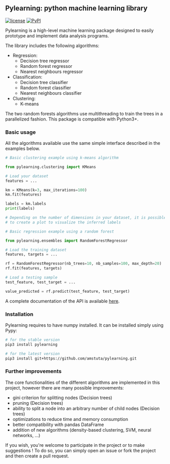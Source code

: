 ## Pylearning: python machine learning library

[![license](https://img.shields.io/github/license/mashape/apistatus.svg?maxAge=2592000)](https://github.com/amstuta/pylearning/blob/master/LICENSE.md)
[![PyPI](https://img.shields.io/pypi/pyversions/pylearning.svg)]()

Pylearning is a high-level machine learning package designed to easily prototype
and implement data analysis programs.

The library includes the following algorithms:
- Regression:
    - Decision tree regressor
    - Random forest regressor
    - Nearest neighbours regressor
- Classification:
    - Decision tree classifier
    - Random forest classifier
    - Nearest neighbours classifier
- Clustering:
    - K-means

The two random forests algorithms use multithreading to train the trees in a
parallelized fashion.
This package is compatible with Python3+.

### Basic usage

All the algorithms available use the same simple interface described in the
examples below.

```python
# Basic clustering example using k-means algorithm

from pylearning.clustering import KMeans

# Load your dataset
features = ...

km = KMeans(k=3, max_iterations=100)
km.fit(features)

labels = km.labels
print(labels)

# Depending on the number of dimensions in your dataset, it is possible
# to create a plot to visualize the inferred labels
```

```python
# Basic regression example using a random forest

from pylearning.ensembles import RandomForestRegressor

# Load the training dataset
features, targets = ...

rf = RandomForestRegressor(nb_trees=10, nb_samples=100, max_depth=20)
rf.fit(features, targets)

# Load a testing sample
test_feature, test_target = ...

value_predicted = rf.predict(test_feature, test_target)
```

A complete documentation of the API is available [here](https://pythonhosted.org/pylearning/).

### Installation

Pylearning requires to have numpy installed. It can be installed simply using Pypy:
```sh
# for the stable version
pip3 install pylearning

# for the latest version
pip3 install git+https://github.com/amstuta/pylearning.git
```

### Further improvements

The core functionalities of the different algorithms are
implemented in this project, however there are many possible improvements:
- gini criterion for splitting nodes (Decision trees)
- pruning (Decision trees)
- ability to split a node into an arbitrary number of child nodes (Decision trees)
- optimizations to reduce time and memory consumption
- better compatibility with pandas DataFrame
- addition of new algorithms (density-based clustering, SVM, neural networks, ...)

If you wish, you're welcome to participate in the project or to make suggestions !
To do so, you can simply open an issue or fork the project and then create a pull
request.
